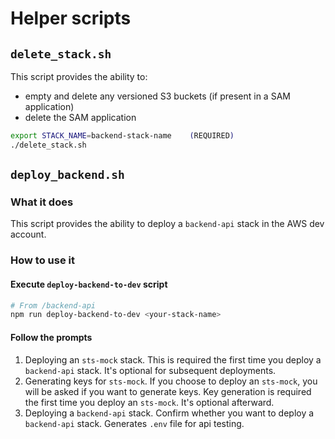 # Helper scripts

## `delete_stack.sh`

This script provides the ability to:

- empty and delete any versioned S3 buckets (if present in a SAM application)
- delete the SAM application

```bash
export STACK_NAME=backend-stack-name    (REQUIRED)
./delete_stack.sh
```

## `deploy_backend.sh`

### What it does

This script provides the ability to deploy a `backend-api` stack in the AWS dev account.

### How to use it

#### Execute `deploy-backend-to-dev` script

```bash
# From /backend-api
npm run deploy-backend-to-dev <your-stack-name>
```

#### Follow the prompts

1. Deploying an `sts-mock` stack. This is required the first time you deploy a `backend-api` stack. It's optional for subsequent deployments.
2. Generating keys for `sts-mock`. If you choose to deploy an `sts-mock`, you will be asked if you want to generate keys. Key generation is required the first time you deploy an `sts-mock`. It's optional afterward.
3. Deploying a `backend-api` stack. Confirm whether you want to deploy a `backend-api` stack. Generates `.env` file for api testing.

